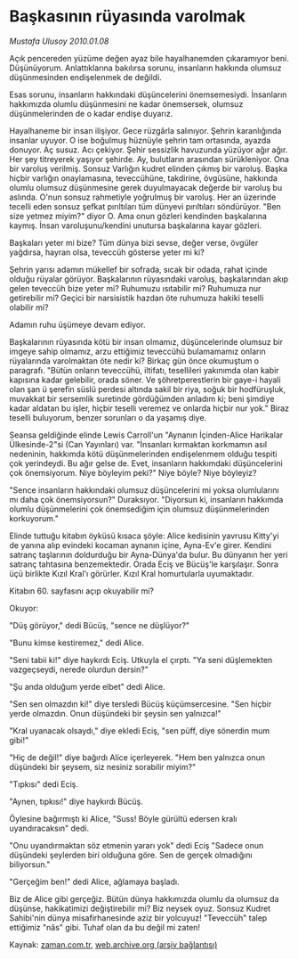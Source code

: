 # Başkasının rüyasında varolmak

*Mustafa Ulusoy 2010.01.08*

<tr><td class="metin" colspan="2" style="padding-top: 20px; padding-left: 5px; ">Açık pencereden yüzüme değen ayaz bile hayalhanemden çıkaramıyor beni. Düşünüyorum. Anlattıklarına bakılırsa sorunu, insanların hakkında olumsuz düşünmesinden endişelenmek de değildi.</td></tr><tr><td class="metin" colspan="2" style="padding-top: 20px; padding-left: 5px; "><p>Esas sorunu, insanların hakkındaki düşüncelerini önemsemesiydi. İnsanların hakkımızda olumlu düşünmesini ne kadar önemsersek, olumsuz düşünmelerinden de o kadar endişe duyarız.
<p>Hayalhaneme bir insan ilişiyor. Gece rüzgârla salınıyor. Şehrin karanlığında insanlar uyuyor. O ise boğulmuş hüznüyle şehrin tam ortasında, ayazda donuyor. Aç susuz. Acı çekiyor. Şehir sessizlik havuzunda yüzüyor ağır ağır. Her şey titreyerek yaşıyor şehirde. Ay, bulutların arasından sürükleniyor. Ona bir varoluş verilmiş. Sonsuz Varlığın kudret elinden çıkmış bir varoluş. Başka hiçbir varlığın onaylamasına, teveccühüne, takdirine, övgüsüne, hakkında olumlu olumsuz düşünmesine gerek duyulmayacak değerde bir varoluş bu aslında. O'nun sonsuz rahmetiyle yoğrulmuş bir varoluş. Her an üzerinde tecelli eden sonsuz şefkat pırıltıları tüm dünyevi pırıltıları söndürüyor. "Ben size yetmez miyim?" diyor O. Ama onun gözleri kendinden başkalarına kaymış. İnsan varoluşunu/kendini unutursa başkalarına kayar gözleri.
<p>Başkaları yeter mi bize? Tüm dünya bizi sevse, değer verse, övgüler yağdırsa, hayran olsa, teveccüh gösterse yeter mi ki?
<p>Şehrin yarısı adamın mükellef bir sofrada, sıcak bir odada, rahat içinde olduğu rüyalar görüyor. Başkalarının rüyasındaki varoluş, başkalarından akıp gelen teveccüh bize yeter mi? Ruhumuzu ısıtabilir mi? Ruhumuza nur getirebilir mi? Geçici bir narsisistik hazdan öte ruhumuza hakiki teselli olabilir mi?
<p>Adamın ruhu üşümeye devam ediyor.
<p>Başkalarının rüyasında kötü bir insan olmamız, düşüncelerinde olumsuz bir imgeye sahip olmamız, arzu ettiğimiz teveccühü bulamamamız onların rüyalarında varolmaktan öte nedir ki? Birkaç gün önce okumuştum o paragrafı. "Bütün onların teveccühü, iltifatı, tesellileri yakınımda olan kabir kapısına kadar gelebilir, orada söner. Ve şöhretperestlerin bir gaye-i hayali olan şan ü şerefin süslü perdesi altında sakil bir riya, soğuk bir hodfüruşluk, muvakkat bir sersemlik suretinde gördüğümden anladım ki; beni şimdiye kadar aldatan bu işler, hiçbir teselli veremez ve onlarda hiçbir nur yok." Biraz teselli buluyorum, benzer sorunları o da yaşamış diye.
<p>Seansa geldiğinde elinde Lewis Carroll'un "Aynanın İçinden-Alice Harikalar Ülkesinde-2"si (Can Yayınları) var. "İnsanları kırmaktan korkmamın asıl nedeninin, hakkımda kötü düşünmelerinden endişelenmem olduğu tespiti çok yerindeydi. Bu ağır gelse de. Evet, insanların hakkımdaki düşüncelerini çok önemsiyorum. Niye böyleyim peki?" Niye böyle? Niye böyleyiz?
<p>"Sence insanların hakkındaki olumsuz düşüncelerini mi yoksa olumlularını mı daha çok önemsiyorsun?" Duraksıyor. "Diyorsun ki, insanların hakkımda olumlu düşünmelerini çok önemsediğim için olumsuz düşünmelerinden korkuyorum."
<p>Elinde tuttuğu kitabın öyküsü kısaca şöyle: Alice kedisinin yavrusu Kitty'yi de yanına alıp evindeki kocaman aynanın içine, Ayna-Ev'e girer. Kendini satranç taşlarının doldurduğu bir Ayna-Dünya'da bulur. Bu dünyanın her yeri satranç tahtasına benzemektedir. Orada Eciş ve Bücüş'le karşılaşır. Sonra üçü birlikte Kızıl Kral'ı görürler. Kızıl Kral homurtularla uyumaktadır.
<p>Kitabın 60. sayfasını açıp okuyabilir mi?
<p>Okuyor:
<p>"Düş görüyor," dedi Bücüş, "sence ne düşlüyor?"
<p>"Bunu kimse kestiremez," dedi Alice.
<p>"Seni tabii ki!" diye haykırdı Eciş. Utkuyla el çırptı. "Ya seni düşlemekten vazgeçseydi, nerede olurdun dersin?"
<p>"Şu anda olduğum yerde elbet" dedi Alice.
<p>"Sen sen olmazdın ki!" diye tersledi Bücüş küçümsercesine. "Sen hiçbir yerde olmazdın. Onun düşündeki bir şeysin sen yalnızca!"
<p>"Kral uyanacak olsaydı," diye ekledi Eciş, "sen püff, diye sönerdin mum gibi!"
<p>"Hiç de değil!" diye bağırdı Alice içerleyerek. "Hem ben yalnızca onun düşündeki bir şeysem, siz nesiniz sorabilir miyim?"
<p>"Tıpkısı" dedi Eciş.
<p>"Aynen, tıpkısı!" diye haykırdı Bücüş.
<p>Öylesine bağırmıştı ki Alice, "Suss! Böyle gürültü edersen kralı uyandıracaksın" dedi.
<p>"Onu uyandırmaktan söz etmenin yararı yok" dedi Eciş "Sadece onun düşündeki şeylerden biri olduğuna göre. Sen de gerçek olmadığını biliyorsun."
<p>"Gerçeğim ben!" dedi Alice, ağlamaya başladı.
<p>Biz de Alice gibi gerçeğiz. Bütün dünya hakkımızda olumlu da olumsuz da düşünse, hakikatimizi değiştirebilir mi? Biz neysek oyuz. Sonsuz Kudret Sahibi'nin dünya misafirhanesinde aziz bir yolcuyuz! "Teveccüh" talep ettiğimiz "nâs" gibi. Tuhaf olan da bu değil mi zaten! <br/></p></p></p></p></p></p></p></p></p></p></p></p></p></p></p></p></p></p></p></p></p></p></p></p></td></tr>

Kaynak: [zaman.com.tr](http://zaman.com.tr/yazar.do?yazino=937532), [web.archive.org (arşiv bağlantısı)](http://web.archive.org/web/20100129103804/http://www.zaman.com.tr:80/yazar.do?yazino=937532)
